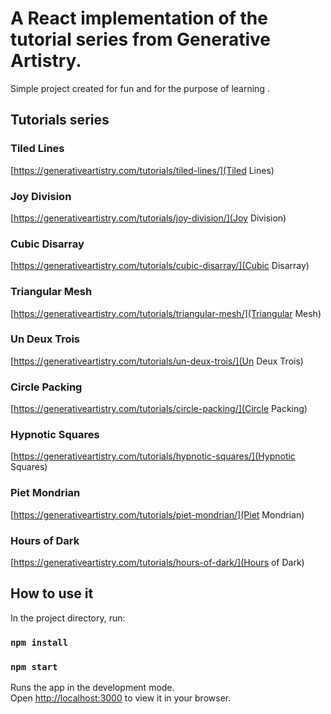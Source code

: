 # A React implementation of the tutorial series from Generative Artistry.

Simple project created for fun and for the purpose of learning <canvas>.

## Tutorials series

### Tiled Lines
[https://generativeartistry.com/tutorials/tiled-lines/](Tiled Lines)
### Joy Division
[https://generativeartistry.com/tutorials/joy-division/](Joy Division)
### Cubic Disarray
[https://generativeartistry.com/tutorials/cubic-disarray/](Cubic Disarray)
### Triangular Mesh
[https://generativeartistry.com/tutorials/triangular-mesh/](Triangular Mesh)
### Un Deux Trois
[https://generativeartistry.com/tutorials/un-deux-trois/](Un Deux Trois)
### Circle Packing
[https://generativeartistry.com/tutorials/circle-packing/](Circle Packing)
### Hypnotic Squares
[https://generativeartistry.com/tutorials/hypnotic-squares/](Hypnotic Squares)
### Piet Mondrian
[https://generativeartistry.com/tutorials/piet-mondrian/](Piet Mondrian)
### Hours of Dark
[https://generativeartistry.com/tutorials/hours-of-dark/](Hours of Dark)

## How to use it

In the project directory, run:

### `npm install`
### `npm start`

Runs the app in the development mode.\
Open [http://localhost:3000](http://localhost:3000) to view it in your browser.
